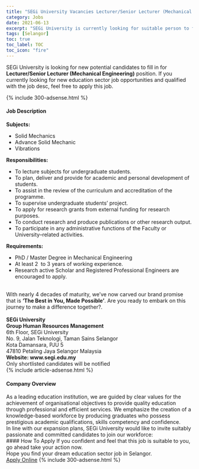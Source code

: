 ```yaml
---
title: "SEGi University Vacancies Lecturer/Senior Lecturer (Mechanical Engineering)" 
category: Jobs 
date: 2021-06-13 
excerpt: "SEGi University is currently looking for suitable person to fill in the Lecturer/Senior Lecturer (Mechanical Engineering) which positioned at Selangor" 
tags: [Selangor] 
toc: true 
toc_label: TOC 
toc_icon: "fire" 
--- 
```


<p>SEGi University is looking for new potential candidates to fill in for <b>Lecturer/Senior Lecturer (Mechanical Engineering)</b> position. If you currently looking for new education sector job opportunities and qualified with the job desc, feel free to apply this job.
</p>{% include 300-adsense.html %} 
<div><div><h4>Job Description</h4></div><div><div><span><div><div><div><strong>Subjects:</strong></div><ul><li>Solid Mechanics</li><li>Advance Solid Mechanic</li><li>Vibrations</li></ul><div><strong>Responsibilities:</strong></div><ul><li>To lecture subjects for undergraduate students.</li><li>To plan, deliver and provide for academic and personal development of students.</li><li>To assist in the review of the curriculum and accreditation of the programme.</li><li>To supervise undergraduate students&#8217; project.</li><li>To apply for research grants from external funding for research purposes.</li><li>To conduct research and produce publications or other research output.</li><li>To participate in any administrative functions of the Faculty or University&#8211;related activities.</li></ul><div><strong>Requirements:</strong></div><ul><li>PhD / Master Degree in Mechanical Engineering</li><li>At least 2&#160; to 3 years of working experience.</li><li>Research active Scholar and Registered Professional Engineers are encouraged to apply.</li></ul><div><div><br>With nearly 4 decades of maturity, we&#8217;ve now carved our brand promise that is <strong>&#8216;The Best in You, Made Possible&#8217;</strong>. Are you ready to embark on this journey to make a difference together?.</div><div><br><strong>SEGi University<br>Group Human Resources Management</strong><br>6th Floor, SEGi University<br>No. 9, Jalan Teknologi, Taman Sains Selangor<br>Kota Damansara, PJU 5<br>47810 Petaling Jaya Selangor Malaysia<br><strong>Website: www.segi.edu.my</strong></div><div>Only shortlisted candidates will be notified</div></div></div></div></span></div></div></div> 
{% include article-adsense.html %} 
<div><div><h4>Company Overview</h4></div><div><div><span><div><div>
<div>
		As a leading education institution, we are guided by clear values for the achievement of organisational objectives to provide quality education through professional and efficient services. We emphasize the creation of a knowledge-based workforce by producing graduates who possess prestigious academic qualifications, skills competency and confidence.</div>
<div>
		In line with our expansion plans, SEGi University would like to invite suitably passionate and committed candidates to join our workforce:</div>
</div></div></span></div></div></div> 
#### How To Apply 
If you confident and feel that this job is suitable to you, go ahead take your action now. <br/> 
Hope you find your dream education sector job in Selangor. <br/> 
<a href="https://www.jobstreet.com.my/en/job/lecturer-senior-lecturer-mechanical-engineering-4586806?jobId=jobstreet-my-job-4586806" class="btn btn--info" target="_blank" rel="nofollow noopenner">Apply Online</a> 
{% include 300-adsense.html %} 